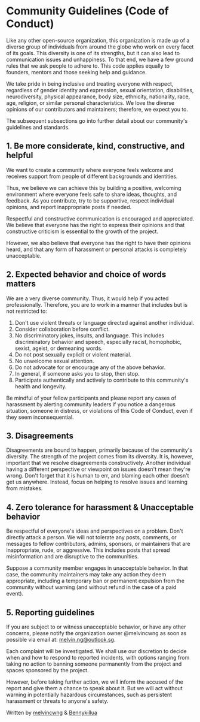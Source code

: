 # Community Guidelines (Code of Conduct)

Like any other open-source organization, this organization is made up of a diverse group of individuals from around the globe who work on every facet of its goals. This diversity is one of its strengths, but it can also lead to communication issues and unhappiness. To that end, we have a few ground rules that we ask people to adhere to. This code applies equally to founders, mentors and those seeking help and guidance.

We take pride in being inclusive and treating everyone with respect,
regardless of gender identity and expression, sexual orientation, disabilities, neurodiversity, physical appearance, body size, ethnicity, nationality, race, age, religion, or similar personal characteristics.
We love the diverse opinions of our contributors and maintainers; therefore, we expect you to.

The subsequent subsections go into further detail about our community's guidelines and standards.

## 1. Be more considerate, kind, constructive, and helpful

We want to create a community where everyone feels welcome and receives support from people of different backgrounds and identities.

Thus, we believe we can achieve this by building a positive, welcoming environment where everyone feels safe to share ideas, thoughts, and feedback.
As you contribute, try to be supportive, respect individual opinions, and report inappropriate posts if needed.

Respectful and constructive communication is encouraged and appreciated. We believe that everyone has the right to express their opinions and that constructive criticism is essential to the growth of the project.

However, we also believe that everyone has the right to have their opinions heard, and that any form of harassment or personal attacks is completely unacceptable.

## 2. Expected behavior and choice of words matters

We are a very diverse community. Thus, it would help if you acted professionally.
Therefore, you are to work in a manner that includes but is not restricted to:

1. Don't use violent threats or language directed against another individual.
2. Consider collaboration before conflict.
3. No discriminatory jokes, insults, and language. This includes discriminatory behavior and speech, especially racist, homophobic, sexist, ageist, or demeaning words.
4. Do not post sexually explicit or violent material.
5. No unwelcome sexual attention.
6. Do not advocate for or encourage any of the above behavior.
7. In general, if someone asks you to stop, then stop.
8. Participate authentically and actively to contribute to this community's health and longevity.

Be mindful of your fellow participants and please report any cases of harassment by alerting community leaders if you notice a dangerous situation, someone in distress, or violations of this Code of Conduct, even if they seem inconsequential.

## 3. Disagreements

Disagreements are bound to happen, primarily because of the community's diversity. The strength of the project comes from its diversity. It is, however, important that we resolve disagreements constructively. Another individual having a different perspective or viewpoint on issues doesn't mean they're wrong. Don't forget that it is human to err, and blaming each other doesn't get us anywhere. Instead, focus on helping to resolve issues and learning from mistakes.

## 4. Zero tolerance for harassment & Unacceptable behavior

Be respectful of everyone's ideas and perspectives on a problem. Don't directly attack a person. We will not tolerate any posts, comments, or messages to fellow contributors, admins, sponsors, or maintainers that are inappropriate, rude, or aggressive. This includes posts that spread misinformation and are disruptive to the communities.

Suppose a community member engages in unacceptable behavior. In that case, the community maintainers may take any action they deem appropriate, including a temporary ban or permanent expulsion from the community without warning (and without refund in the case of a paid event).

## 5. Reporting guidelines

If you are subject to or witness unacceptable behavior, or have any other concerns, please notify the organization owner @melvincwng as soon as possible via email at: melvin.ng@outlook.sg.

Each complaint will be investigated. We shall use our discretion to decide when and how to respond to reported incidents, with options ranging from taking no action to banning someone permanently from the project and spaces sponsored by the project.

However, before taking further action, we will inform the accused of the report and give them a chance to speak about it. But we will act without warning in potentially hazardous circumstances, such as persistent harassment or threats to anyone's safety.

Written by [melvincwng](https://github.com/melvincwng) & [Bennykillua](https://github.com/Bennykillua)
